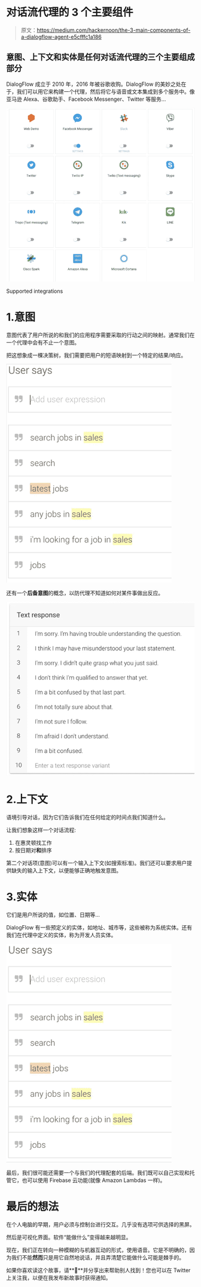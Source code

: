 # 对话流代理的 3 个主要组件

> 原文：<https://medium.com/hackernoon/the-3-main-components-of-a-dialogflow-agent-e5cfffc1a186>

## **意图**、**上下文**和**实体**是任何对话流代理的三个主要组成部分

DialogFlow 成立于 2010 年，2016 年被谷歌收购。DialogFlow 的美妙之处在于，我们可以用它来构建一个代理，然后将它与语音或文本集成到多个服务中。像亚马逊 Alexa、谷歌助手、Facebook Messenger、Twitter 等服务…

![](img/1ba65afb5f737e75c4f63a320d7e5db1.png)

Supported integrations

# 1.意图

意图代表了用户所说的和我们的应用程序需要采取的行动之间的映射。通常我们在一个代理中会有不止一个意图。

把这想象成一棵决策树，我们需要把用户的短语映射到一个特定的结果/响应。

![](img/336348e0efd407ccba569fe0fe4d975e.png)

还有一个**后备意图**的概念，以防代理不知道如何对某件事做出反应。

![](img/b0ddc7fcf1082fb19ca470df3aaddb18.png)

# 2.上下文

语境引导对话，因为它们告诉我们在任何给定的时间点我们知道什么。

让我们想象这样一个对话流程:

1.  在惠灵顿找工作
2.  按日期对**和**排序

第二个对话项(意图)可以有一个输入上下文(如搜索标准)。我们还可以要求用户提供缺失的输入上下文，以便能够正确地触发意图。

# 3.实体

它们是用户所说的值，如位置、日期等…

DialogFlow 有一些预定义的实体，如地址、城市等，这些被称为系统实体。还有我们在代理中定义的实体，称为开发人员实体。

![](img/f7b68decdf49ecdc039285446f45a2fa.png)

最后，我们很可能还需要一个与我们的代理配套的后端。我们既可以自己实现和托管它，也可以使用 Firebase 云功能(就像 Amazon Lambdas 一样)。

# 最后的想法

在个人电脑的早期，用户必须与控制台进行交互。几乎没有选项可供选择的黑屏。

然后是可视化界面。软件“能做什么”变得越来越明显。

现在，我们正在转向一种模糊的与机器互动的形式，使用语音。它是不明确的，因为我们不能**然而**只是用它自然地说话，并且弄清楚它能做什么可能是棘手的。

如果你喜欢读这个故事，请**👏**并分享出来帮助别人找到！您也可以在 Twitter 上关注我，以便在我发布新故事时获得通知。
